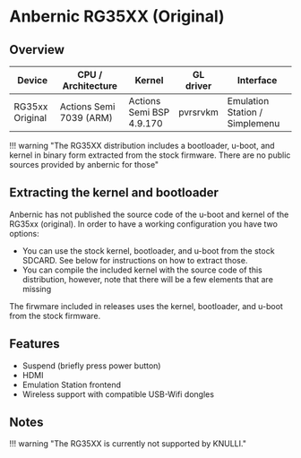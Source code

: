 # Anbernic RG35XX (Original)

## Overview

| Device | CPU / Architecture | Kernel | GL driver | Interface |
| -- | -- | -- | -- | -- |
| RG35xx Original | Actions Semi 7039 (ARM) | Actions Semi BSP 4.9.170 | pvrsrvkm | Emulation Station / Simplemenu |

!!! warning "The RG35XX distribution includes a bootloader, u-boot, and kernel in binary form extracted from the stock firmware. There are no public sources provided by anbernic for those"

## Extracting the kernel and bootloader

Anbernic has not published the source code of the u-boot and kernel of the RG35xx (original). In order to have a working configuration you have two options:

* You can use the stock kernel, bootloader, and u-boot from the stock SDCARD. See below for instructions on how to extract those. 
* You can compile the included kernel with the source code of this distribution, however, note that there will be a few elements that are missing

The firwmare included in releases uses the kernel, bootloader, and u-boot from the stock firmware.

## Features

* Suspend (briefly press power button)
* HDMI
* Emulation Station frontend
* Wireless support with compatible USB-Wifi dongles

## Notes

!!! warning "The RG35XX is currently not supported by KNULLI."
